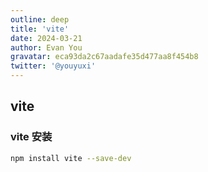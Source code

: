 ```yaml
---
outline: deep
title: 'vite'
date: 2024-03-21
author: Evan You
gravatar: eca93da2c67aadafe35d477aa8f454b8
twitter: '@youyuxi'
---
```

## vite
### vite 安装 
```bash
npm install vite --save-dev
```